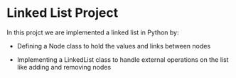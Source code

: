 # Linked List Project

In this projct we are implemented a linked list in Python by:

 + Defining a Node class to hold the values and links between nodes
 
 + Implementing a LinkedList class to handle external operations on the list like adding and removing nodes


